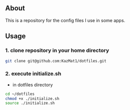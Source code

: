 ## About
This is a repository for the config files I use in some apps.

## Usage
### 1. clone repository in your home directory

```bash
git clone git@github.com:KazMat1/dotfiles.git
```
### 2. execute initialize.sh
- in dotfiles directory
```bash
cd ~/dotfiles
chmod +x ./initialize.sh
source ./initialize.sh
```